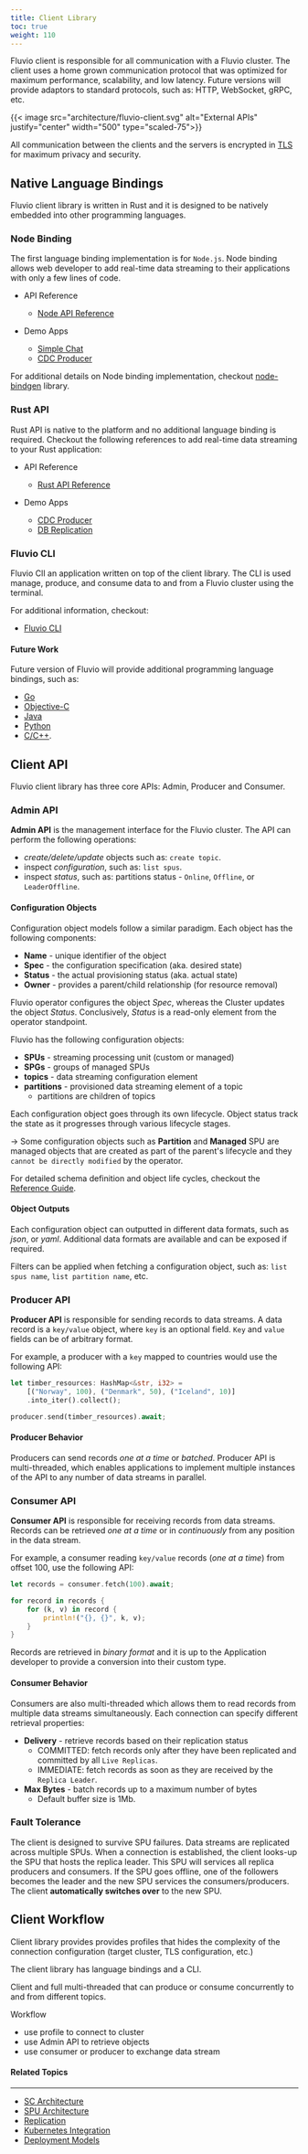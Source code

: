 ```yaml
---
title: Client Library
toc: true
weight: 110
---
```


Fluvio client is responsible for all communication with a Fluvio cluster. The client uses a home grown communication protocol that was optimized for maximum performance, scalability, and low latency. Future versions will provide adaptors to standard protocols, such as: HTTP, WebSocket, gRPC, etc.


{{< image src="architecture/fluvio-client.svg" alt="External APIs" justify="center" width="500" type="scaled-75">}}


All communication between the clients and the servers is encrypted in <a href="https://en.wikipedia.org/wiki/Transport_Layer_Security" target="_blank">TLS</a> for maximum privacy and security.

## Native Language Bindings

Fluvio client library is written in Rust and it is designed to be natively embedded into other programming languages. 

### Node Binding

The first language binding implementation is for `Node.js`. Node binding allows web developer to add real-time data streaming to their applications with only a few lines of code.

* API Reference
    * [Node API Reference](/docs/node-api)

* Demo Apps
    * [Simple Chat](/docs/demo-apps/simple-chat-demo-node/) 
    * [CDC Producer](/docs/demo-apps/cdc-producer-node/) 

For additional details on Node binding implementation, checkout <a href="https://github.com/infinyon/node-bindgen" target="_blank">node-bindgen</a> library.


### Rust API

Rust API is native to the platform and no additional language binding is required. Checkout the following references to add real-time data streaming to your Rust application:

* API Reference
    * [Rust API Reference](/docs/rust-api)

* Demo Apps
    * [CDC Producer](/docs/demo-apps/cdc-producer-rust/) 
    * [DB Replication](/docs/demo-apps/db-replication-rust) 


### Fluvio CLI

Fluvio ClI an application written on top of the client library. The CLI is used manage, produce, and consume data to and from a Fluvio cluster using the terminal. 

For additional information, checkout:

* [Fluvio CLI](/docs/cli)

#### Future Work

Future version of Fluvio will provide additional programming language bindings, such as: 

* <a href="https://golang.org/" target="_blank">Go</a>
* <a href="https://developer.apple.com/library/archive/documentation/Cocoa/Conceptual/ProgrammingWithObjectiveC/Introduction/Introduction.html" target="_blank">Objective-C</a>
* <a href="https://docs.oracle.com/javase/tutorial/" target="_blank">Java</a>
* <a href="https://docs.python.org/3/reference/" target="_blank">Python</a>
* <a href="https://www.cplusplus.com/" target="_blank">C/C++</a>.



## Client API

Fluvio client library has three core APIs: Admin, Producer and Consumer.

### Admin API

**Admin API** is the management interface for the Fluvio cluster. The API can perform the following operations:

* _create/delete/update_ objects such as: `create topic`.
* inspect _configuration_, such as: `list spus`.
* inspect _status_, such as: partitions status - `Online`, `Offline`, or `LeaderOffline`.

#### Configuration Objects

Configuration object models follow a similar paradigm. Each object has the following components:

* **Name** - unique identifier of the object
* **Spec** - the configuration specification (aka. desired state)
* **Status** - the actual provisioning status (aka. actual state)
* **Owner** - provides a parent/child relationship (for resource removal)

Fluvio operator configures the object _Spec_, whereas the Cluster updates the object _Status_. Conclusively,  _Status_ is a read-only element from the operator standpoint. 

Fluvio has the following configuration objects:

* **SPUs** - streaming processing unit (custom or managed)
* **SPGs** - groups of managed SPUs
* **topics** - data streaming configuration element
* **partitions** - provisioned data streaming element of a topic
    * partitions are children of topics

Each configuration object goes through its own lifecycle. Object status track the state as it progresses through various lifecycle stages. 

-> Some configuration objects such as **Partition** and **Managed** SPU are managed objects that are created as part of the parent's lifecycle and they `cannot be directly modified` by the operator.

For detailed schema definition and object life cycles, checkout the [Reference Guide](../references/#object-lifecycle).

#### Object Outputs

Each configuration object can outputted in different data formats, such as _json_, or _yaml_. Additional data formats are available and can be exposed if required.

Filters can be applied when fetching a configuration object, such as: `list spus name`, `list partition name`, etc.


### Producer API

**Producer API** is responsible for sending records to data streams. A data record is a `key/value` object, where `key` is an optional field. `Key` and `value` fields can be of arbitrary format.

For example, a producer with a `key` mapped to countries would use the following API:

```rust
let timber_resources: HashMap<&str, i32> = 
    [("Norway", 100), ("Denmark", 50), ("Iceland", 10)]
    .into_iter().collect();   

producer.send(timber_resources).await;
```

#### Producer Behavior

Producers can send records _one at a time_ or _batched_. Producer API is multi-threaded, which enables applications to implement multiple instances of the API to any number of data streams in parallel.


### Consumer API

**Consumer API** is responsible for receiving records from data streams. Records can be retrieved _one at a time_ or in _continuously_ from any position in the data stream.

For example, a consumer reading `key/value` records (_one at a time_) from offset 100, use the following API:

```rust
let records = consumer.fetch(100).await;  

for record in records { 
    for (k, v) in record { 
        println!("{}, {}", k, v);
    } 
}
```

Records are retrieved in _binary format_ and it is up to the Application developer to provide a conversion into their custom type.


#### Consumer Behavior

Consumers are also multi-threaded which allows them to read records from multiple data streams simultaneously. Each connection can specify different retrieval properties:

* **Delivery** - retrieve records based on their replication status
    * COMMITTED: fetch records only after they have been replicated and committed by all `Live Replicas`.
    * IMMEDIATE: fetch records as soon as they are received by the `Replica Leader`.
* **Max Bytes** - batch records up to a maximum number of bytes
    * Default buffer size is 1Mb.


### Fault Tolerance

The client is designed to survive SPU failures.  Data streams are replicated across multiple SPUs. When a connection is established, the client looks-up the SPU that hosts the replica leader. This SPU will services all replica producers and consumers. If the SPU goes offline, one of the followers becomes the leader and the new SPU services the consumers/producers. The client **automatically switches over** to the new SPU.


## Client Workflow

Client library provides provides profiles that hides the complexity of the connection configuration (target cluster, TLS configuration, etc.)


The client library has language bindings and a CLI. 


Client and full multi-threaded that can produce or consume concurrently to and from different topics.


Workflow
* use profile to connect to cluster
* use Admin API to retrieve objects
* use consumer or producer to exchange data stream



#### Related Topics
-------------------
* [SC Architecture](../SC)
* [SPU Architecture](../spu)
* [Replication](../replication)
* [Kubernetes Integration](../k8-integration)
* [Deployment Models](../deployments)